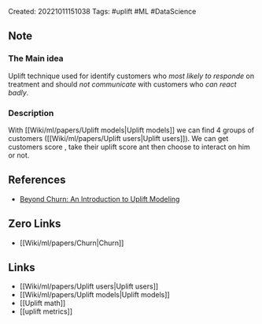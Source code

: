 
Created: 20221011151038
Tags: #uplift #ML #DataScience 

## Note
### The Main idea
Uplift technique used for identify customers who *most likely to responde* on treatment and should *not communicate* with customers who *can react badly*.

### Description
With [[Wiki/ml/papers/Uplift models|Uplift models]] we can find 4 groups of customers ([[Wiki/ml/papers/Uplift users|Uplift users]]). We can get customers score , take their uplift score ant then choose to interact on him or not.

## References
- [Beyond Churn: An Introduction to Uplift Modeling](https://towardsdatascience.com/beyond-churn-an-introduction-to-uplift-modeling-d1d9af7be)

## Zero Links
- [[Wiki/ml/papers/Churn|Churn]]

## Links
- [[Wiki/ml/papers/Uplift users|Uplift users]]
- [[Wiki/ml/papers/Uplift models|Uplift models]]
- [[Uplift math]]
- [[uplift metrics]]